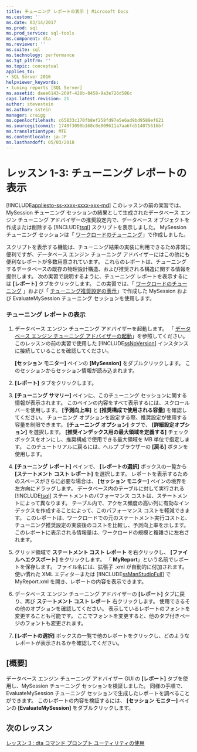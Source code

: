 ```yaml
---
title: チューニング レポートの表示 | Microsoft Docs
ms.custom: ''
ms.date: 03/14/2017
ms.prod: sql
ms.prod_service: sql-tools
ms.component: dta
ms.reviewer: ''
ms.suite: sql
ms.technology: performance
ms.tgt_pltfrm: ''
ms.topic: conceptual
applies_to:
- SQL Server 2016
helpviewer_keywords:
- tuning reports [SQL Server]
ms.assetid: daee6143-269f-428b-8458-9a3e726d586c
caps.latest.revision: 21
author: stevestein
ms.author: sstein
manager: craigg
ms.openlocfilehash: c65833c170fb8ef258fd97e5e6ad9bd9589ef621
ms.sourcegitcommit: 1740f3090b168c0e809611a7aa6fd514075616bf
ms.translationtype: MTE
ms.contentlocale: ja-JP
ms.lasthandoff: 05/03/2018
---
```

# <a name="lesson-1-3---viewing-tuning-reports"></a>レッスン 1-3: チューニング レポートの表示
[!INCLUDE[appliesto-ss-xxxx-xxxx-xxx-md](../../includes/appliesto-ss-xxxx-xxxx-xxx-md.md)]
このレッスンの前の実習では、MySession チューニング セッションの結果として生成されたデータベース エンジン チューニング アドバイザーの推奨設定内で、データベース オブジェクトを作成または削除する [!INCLUDE[tsql](../../includes/tsql-md.md)] スクリプトを表示しました。 MySession チューニング セッションは「 [ワークロードのチューニング](../../tools/dta/lesson-1-1-tuning-a-workload.md)」で作成しました。  
  
スクリプトを表示する機能は、チューニング結果の実装に利用できるため非常に便利ですが、データベース エンジン チューニング アドバイザーにはこの他にも便利なレポートが多数用意されています。 これらのレポートは、チューニングするデータベースの既存の物理設計構造、および推奨される構造に関する情報を提供します。 次の実習で説明するように、チューニング レポートを表示するには **[レポート]** タブをクリックします。 この実習では、「 [ワークロードのチューニング](../../tools/dta/lesson-1-1-tuning-a-workload.md) 」および「 [チューニング推奨設定の表示](../../tools/dta/lesson-1-2-viewing-tuning-recommendations.md)」で作成した MySession および EvaluateMySession チューニング セッションを使用します。  
  
### <a name="view-tuning-reports"></a>チューニング レポートの表示  
  
1.  データベース エンジン チューニング アドバイザーを起動します。 「 [データベース エンジン チューニング アドバイザーの起動](../../tools/dta/lesson-1-1-launching-database-engine-tuning-advisor.md)」を参照してください。 このレッスンの前の実習で使用した [!INCLUDE[ssNoVersion](../../includes/ssnoversion-md.md)] インスタンスに接続していることを確認してください。  
  
    **[セッション モニター]** ペインの **[MySession]** をダブルクリックします。 このセッションからセッション情報が読み込まれます。  
  
2.  **[レポート]** タブをクリックします。  
  
3.  **[チューニング サマリー]** ペインに、このチューニング セッションに関する情報が表示されます。 このペインの内容をすべて表示するには、スクロール バーを使用します。 **[予測向上率]** と **[推奨構成で使用される容量]** を確認してください。 チューニング オプションを設定する際、推奨設定が使用する容量を制限できます。 **[チューニング オプション]** タブで、 **[詳細設定オプション]** を選択します。 **[推奨インデックス用の最大領域を定義する]** チェック ボックスをオンにし、推奨構成で使用できる最大領域を MB 単位で指定します。 このチュートリアルに戻るには、ヘルプ ブラウザーの **[戻る]** ボタンを使用します。  
  
4.  **[チューニング レポート]** ペインで、 **[レポートの選択]** ボックスの一覧から **[ステートメント コスト レポート]** を選択します。 レポートを表示するためのスペースがさらに必要な場合は、 **[セッション モニター]** ペインの境界を左方向にドラッグします。 データベース内のテーブルに対して実行される [!INCLUDE[tsql](../../includes/tsql-md.md)] ステートメントのパフォーマンス コストは、ステートメントによって異なります。 テーブル内で、アクセス頻度の高い列に有効なインデックスを作成することによって、このパフォーマンス コストを軽減できます。 このレポートは、ワークロードでの元のステートメント実行コストと、チューニング推奨設定の実装後のコストを比較し、予測向上率を示します。 このレポートに表示される情報量は、ワークロードの規模と複雑さに左右されます。  
  
5.  グリッド領域で **ステートメント コスト レポート** を右クリックし、 **[ファイルへエクスポート]** をクリックします。 「 **MyReport**」という名前でレポートを保存します。 ファイル名には、拡張子 .xml が自動的に付加されます。 使い慣れた XML エディターまたは [!INCLUDE[ssManStudioFull](../../includes/ssmanstudiofull-md.md)] で MyReport.xml を開き、レポートの内容を表示できます。  
  
6.  データベース エンジン チューニング アドバイザーの **[レポート]** タブに戻り、再び **ステートメント コスト レポート** 右クリックします。 使用できるその他のオプションを確認してください。 表示しているレポートのフォントを変更することも可能です。 ここでフォントを変更すると、他のタブ付きページのフォントも変更されます。  
  
7.  **[レポートの選択]** ボックスの一覧で他のレポートをクリックし、どのようなレポートが表示されるかを確認してください。  
  
## <a name="summary"></a>[概要]  
データベース エンジン チューニング アドバイザー GUI の **[レポート]** タブを使用し、MySession チューニング セッションを検証しました。 同様の手順で、EvaluateMySession チューニング セッションで生成したレポートを調べることができます。 このレポートの内容を検証するには、 **[セッション モニター]** ペインの **[EvaluateMySession]** をダブルクリックします。  
  
## <a name="next-lesson"></a>次のレッスン  
[レッスン 3 : dta コマンド プロンプト ユーティリティの使用](../../tools/dta/lesson-3-using-the-dta-command-prompt-utility.md)  
  
  
  
